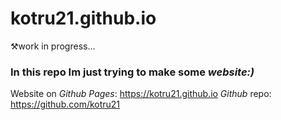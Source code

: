 # kotru21.github.io
⚒️work in progress...
### In this repo Im just trying to make some *website:)*  
Website on _Github Pages_: https://kotru21.github.io
_Github_ repo: https://github.com/kotru21
